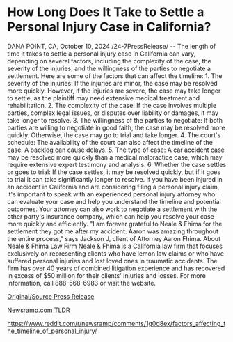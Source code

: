 # How Long Does It Take to Settle a Personal Injury Case in California?

DANA POINT, CA, October 10, 2024 /24-7PressRelease/ -- The length of time it takes to settle a personal injury case in California can vary, depending on several factors, including the complexity of the case, the severity of the injuries, and the willingness of the parties to negotiate a settlement. Here are some of the factors that can affect the timeline:  1.	The severity of the injuries: If the injuries are minor, the case may be resolved more quickly. However, if the injuries are severe, the case may take longer to settle, as the plaintiff may need extensive medical treatment and rehabilitation. 2.	The complexity of the case: If the case involves multiple parties, complex legal issues, or disputes over liability or damages, it may take longer to resolve. 3.	The willingness of the parties to negotiate: If both parties are willing to negotiate in good faith, the case may be resolved more quickly. Otherwise, the case may go to trial and take longer.  4.	The court's schedule: The availability of the court can also affect the timeline of the case. A backlog can cause delays. 5.	The type of case: A car accident case may be resolved more quickly than a medical malpractice case, which may require extensive expert testimony and analysis. 6.	Whether the case settles or goes to trial: If the case settles, it may be resolved quickly, but if it goes to trial it can take significantly longer to resolve. If you have been injured in an accident in California and are considering filing a personal injury claim, it's important to speak with an experienced personal injury attorney who can evaluate your case and help you understand the timeline and potential outcomes. Your attorney can also work to negotiate a settlement with the other party's insurance company, which can help you resolve your case more quickly and efficiently.  "I am forever grateful to Neale & Fhima for the settlement they got me after my accident. Aaron was amazing throughout the entire process," says Jackson J, client of Attorney Aaron Fhima.  About Neale & Fhima Law Firm   Neale & Fhima is a California law firm that focuses exclusively on representing clients who have lemon law claims or who have suffered personal injuries and lost loved ones in traumatic accidents. The firm has over 40 years of combined litigation experience and has recovered in excess of $50 million for their clients' injuries and losses. For more information, call 888-568-6983 or visit the website. 

[Original/Source Press Release](https://www.24-7pressrelease.com/press-release/515066/how-long-does-it-take-to-settle-a-personal-injury-case-in-california)
                    

[Newsramp.com TLDR](None) 

https://www.reddit.com/r/newsramp/comments/1g0d8ex/factors_affecting_the_timeline_of_personal_injury/